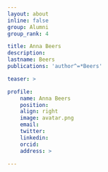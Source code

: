 ```yaml
---
layout: about
inline: false
group: Alumni
group_rank: 4

title: Anna Beers
description: 
lastname: Beers
publications: 'author^=*Beers'

teaser: >

profile:
    name: Anna Beers
    position: 
    align: right
    image: avatar.png
    email: 
    twitter: 
    linkedin: 
    orcid: 
    address: >

---
```


